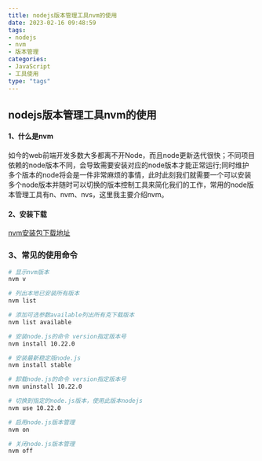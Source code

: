 ```yaml
---
title: nodejs版本管理工具nvm的使用
date: 2023-02-16 09:48:59
tags:
- nodejs
- nvm
- 版本管理
categories:
- JavaScript
- 工具使用
type: "tags"
---
```


## nodejs版本管理工具nvm的使用

#### 1、什么是nvm

如今的web前端开发多数大多都离不开Node，而且node更新迭代很快；不同项目依赖的node版本不同，会导致需要安装对应的node版本才能正常运行;同时维护多个版本的node将会是一件非常麻烦的事情，此时此刻我们就需要一个可以安装多个node版本并随时可以切换的版本控制工具来简化我们的工作，常用的node版本管理工具有n、nvm、nvs，这里我主要介绍nvm。

<!--more-->

#### 2、安装下载

[nvm安装包下载地址](https://github.com/coreybutler/nvm-windows/releases)

### 3、常见的使用命令

```bash
# 显示nvm版本
nvm v

# 列出本地已安装所有版本
nvm list      

# 添加可选参数available列出所有克下载版本
nvm list available    

# 安装node.js的命令 version指定版本号
nvm install 10.22.0   

# 安装最新稳定版node.js
nvm install stable    

# 卸载node.js的命令 version指定版本号
nvm uninstall 10.22.0 

# 切换到指定的node.js版本，使用此版本nodejs
nvm use 10.22.0   

# 启用node.js版本管理
nvm on           

# 关闭node.js版本管理  
nvm off                
```

